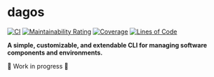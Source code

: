 # dagos

[![CI](https://github.com/DAG-OS/dagos/actions/workflows/ci.yml/badge.svg?branch=trunk)](https://github.com/DAG-OS/dagos/actions/workflows/ci.yml)
[![Maintainability Rating](https://sonarcloud.io/api/project_badges/measure?project=DAG-OS_dagos&metric=sqale_rating)](https://sonarcloud.io/summary/overall?id=DAG-OS_dagos)
[![Coverage](https://sonarcloud.io/api/project_badges/measure?project=DAG-OS_dagos&metric=coverage)](https://sonarcloud.io/project/activity?id=DAG-OS_dagos&graph=custom&custom_metrics=coverage)
[![Lines of Code](https://sonarcloud.io/api/project_badges/measure?project=DAG-OS_dagos&metric=ncloc)](https://sonarcloud.io/project/activity?id=DAG-OS_dagos&graph=custom&custom_metrics=ncloc)

**A simple, customizable, and extendable CLI for managing software components and environments.**

🚧 Work in progress 🚧
